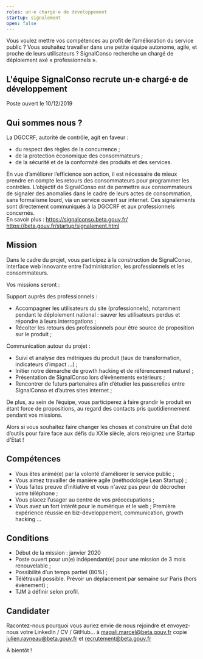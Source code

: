 ```yaml
---
roles: un·e chargé·e de développement 
startup: signalement
open: false
---
```


Vous voulez mettre vos compétences au profit de l’amélioration du service public ? Vous souhaitez travailler dans une petite équipe autonome, agile, et proche de leurs utilisateurs ? 
SignalConso recherche un chargé de déploiement axé « professionnels ».

<!--more-->

##  L'équipe SignalConso recrute un·e chargé·e de développement 
Poste ouvert le 10/12/2019

## Qui sommes nous ?
La DGCCRF, autorité de contrôle, agit en faveur :
- du respect des règles de la concurrence ;
- de la protection économique des consommateurs ;
- de la sécurité et de la conformité des produits et des services.

En vue d’améliorer l’efficience son action, il est nécessaire de mieux prendre en compte les retours des consommateurs pour programmer les contrôles. L’objectif de SignalConso est de permettre aux consommateurs de signaler des anomalies dans le cadre de leurs actes de consommation, sans formalisme lourd, via un service ouvert sur internet. Ces signalements sont directement communiqués à la DGCCRF et aux professionnels concernés.  
En savoir plus : 
https://signalconso.beta.gouv.fr/   
https://beta.gouv.fr/startup/signalement.html

## Mission
Dans le cadre du projet, vous participez à la construction de SignalConso, interface web innovante entre l’administration, les professionnels et les consommateurs.

Vos missions seront :

Support auprès des professionnels :
-	Accompagner les utilisateurs du site (professionnels), notamment pendant le déploiement national : sauver les utilisateurs perdus et répondre à leurs interrogations ;
-	Récolter les retours des professionnels pour être source de proposition sur le produit ;

Communication autour du projet :
-	Suivi et analyse des métriques du produit (taux de transformation, indicateurs d’impact …) ;
-	Initier notre démarche de growth hacking et de référencement naturel ;
-	Présentation de SignalConso lors d’évènements extérieurs ;
-	Rencontrer de futurs partenaires afin d’étudier les passerelles entre SignalConso et d’autres sites internet ;

De plus, au sein de l’équipe, vous participerez à faire grandir le produit en étant force de propositions, au regard des contacts pris quotidiennement pendant vos missions. 

Alors si vous souhaitez faire changer les choses et construire un État doté d’outils pour faire face aux défis du XXIe siècle, alors rejoignez une Startup d'Etat ! 

## Compétences
-   Vous êtes animé(e) par la volonté d’améliorer le service public ;
-   Vous aimez travailler de manière agile (méthodologie Lean Startup) ;
-   Vous faites preuve d’initiative et vous n'avez pas peur de décrocher votre téléphone ;
-   Vous placez l’usager au centre de vos préoccupations ;
-   Vous avez un fort intérêt pour le numérique et le web ;
Première expérience réussie en biz-developpement, communication, growth hacking …

##  Conditions
-   Début de la mission : janvier 2020
-   Poste ouvert pour un(e) indépendant(e) pour une mission de 3 mois renouvelable ;
-   Possibilité d’un temps partiel (80%) ;
-   Télétravail possible. Prévoir un déplacement par semaine sur Paris (hors évènement) ;
-   TJM à définir selon profil.

## Candidater
Racontez-nous pourquoi vous auriez envie de nous rejoindre et envoyez-nous votre LinkedIn / CV / GitHub... à magali.marcel@beta.gouv.fr copie julien.rayneau@beta.gouv.fr et recrutement@beta.gouv.fr

À bientôt !
